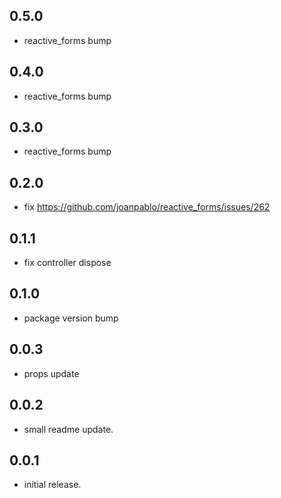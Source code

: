 ## 0.5.0
* reactive_forms bump

## 0.4.0
* reactive_forms bump

## 0.3.0
* reactive_forms bump

## 0.2.0
* fix https://github.com/joanpablo/reactive_forms/issues/262

## 0.1.1
* fix controller dispose

## 0.1.0
* package version bump

## 0.0.3
* props update

## 0.0.2
* small readme update.

## 0.0.1
* initial release.
